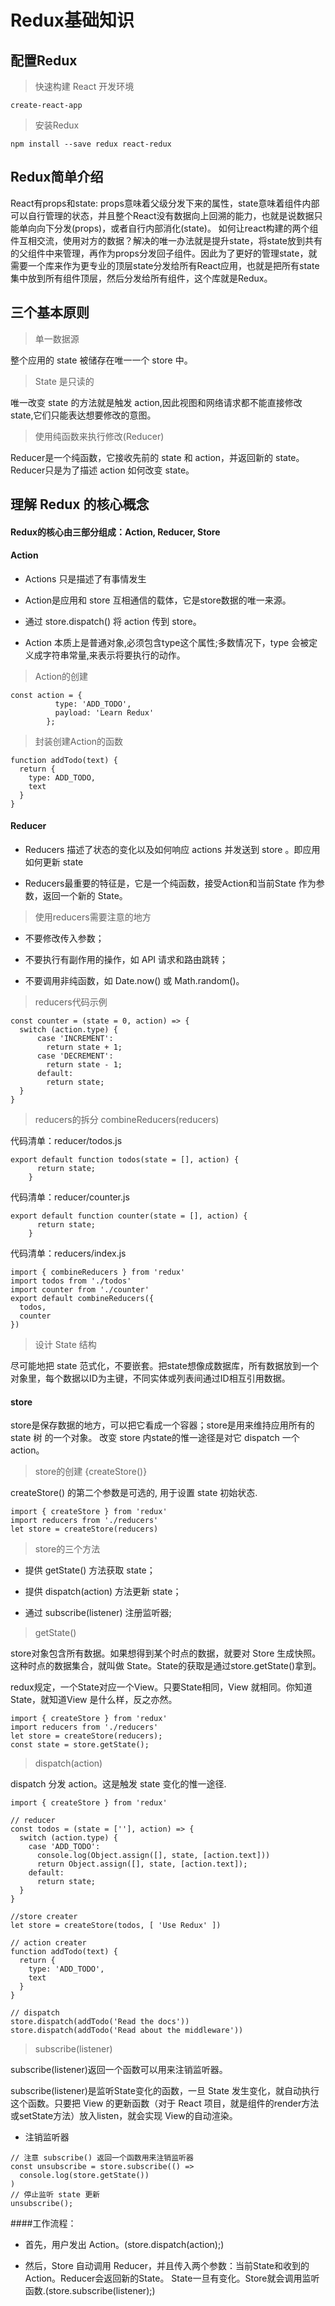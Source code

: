 # Redux基础知识

## 配置Redux

>快速构建 React 开发环境
 
``
create-react-app
``

>安装Redux

``
npm install --save redux react-redux
``


## Redux简单介绍

 React有props和state: props意味着父级分发下来的属性，state意味着组件内部可以自行管理的状态，并且整个React没有数据向上回溯的能力，也就是说数据只能单向向下分发(props)，或者自行内部消化(state)。
 如何让react构建的两个组件互相交流，使用对方的数据？解决的唯一办法就是提升state，将state放到共有的父组件中来管理，再作为props分发回子组件。因此为了更好的管理state，就需要一个库来作为更专业的顶层state分发给所有React应用，也就是把所有state集中放到所有组件顶层，然后分发给所有组件，这个库就是Redux。
 
 ## 三个基本原则
 
 >单一数据源
 
 整个应用的 state 被储存在唯一一个 store 中。
 
 >State 是只读的
 
 唯一改变 state 的方法就是触发 action,因此视图和网络请求都不能直接修改 state,它们只能表达想要修改的意图。
 
> 使用纯函数来执行修改(Reducer)

Reducer是一个纯函数，它接收先前的 state 和 action，并返回新的 state。Reducer只是为了描述 action 如何改变 state。

## 理解 Redux 的核心概念

#### Redux的核心由三部分组成：Action, Reducer, Store

#### Action

* Actions 只是描述了有事情发生
* Action是应用和 store 互相通信的载体，它是store数据的唯一来源。

* 通过 store.dispatch() 将 action 传到 store。

* Action 本质上是普通对象,必须包含type这个属性;多数情况下，type 会被定义成字符串常量,来表示将要执行的动作。

> Action的创建

    const action = {
              type: 'ADD_TODO',
              payload: 'Learn Redux'
            };

> 封装创建Action的函数
    
    function addTodo(text) {
      return {
        type: ADD_TODO,
        text
      }
    }
    
#### Reducer

* Reducers 描述了状态的变化以及如何响应 actions 并发送到 store 。即应用如何更新 state

* Reducers最重要的特征是，它是一个纯函数，接受Action和当前State 作为参数，返回一个新的 State。

> 使用reducers需要注意的地方

* 不要修改传入参数；

* 不要执行有副作用的操作，如 API 请求和路由跳转；

* 不要调用非纯函数，如 Date.now() 或 Math.random()。

> reducers代码示例

```
const counter = (state = 0, action) => {
  switch (action.type) {
      case 'INCREMENT':
        return state + 1;
      case 'DECREMENT':
        return state - 1;
      default:
        return state;
  }
}
```

> reducers的拆分 combineReducers(reducers)

代码清单：reducer/todos.js

```
export default function todos(state = [], action) {
      return state;
    }
```

代码清单：reducer/counter.js

```
export default function counter(state = [], action) {
      return state;
    }
```    

代码清单：reducers/index.js

```
import { combineReducers } from 'redux'
import todos from './todos'
import counter from './counter'
export default combineReducers({
  todos,
  counter
})
```

> 设计 State 结构

尽可能地把 state 范式化，不要嵌套。把state想像成数据库，所有数据放到一个对象里，每个数据以ID为主键，不同实体或列表间通过ID相互引用数据。


#### store

store是保存数据的地方，可以把它看成一个容器；store是用来维持应用所有的 state 树 的一个对象。 改变 store 内state的惟一途径是对它 dispatch 一个 action。

> store的创建 {createStore()}

createStore() 的第二个参数是可选的, 用于设置 state 初始状态.

```
import { createStore } from 'redux'
import reducers from './reducers'
let store = createStore(reducers)
```

> store的三个方法

* 提供 getState() 方法获取 state；

* 提供 dispatch(action) 方法更新 state；

* 通过 subscribe(listener) 注册监听器;

> getState()

store对象包含所有数据。如果想得到某个时点的数据，就要对 Store 生成快照。这种时点的数据集合，就叫做 State。State的获取是通过store.getState()拿到。

redux规定，一个State对应一个View。只要State相同，View 就相同。你知道State，就知道View 是什么样，反之亦然。

```
import { createStore } from 'redux'
import reducers from './reducers'
let store = createStore(reducers);
const state = store.getState();
```

> dispatch(action)

dispatch 分发 action。这是触发 state 变化的惟一途径.

    import { createStore } from 'redux'
    
    // reducer
    const todos = (state = [''], action) => {
      switch (action.type) {
        case 'ADD_TODO':
          console.log(Object.assign([], state, [action.text]))
          return Object.assign([], state, [action.text]);
        default:
          return state;
      }
    }
    
    //store creater
    let store = createStore(todos, [ 'Use Redux' ])
    
    // action creater
    function addTodo(text) {
      return {
        type: 'ADD_TODO',
        text
      }
    }
    
    // dispatch
    store.dispatch(addTodo('Read the docs'))
    store.dispatch(addTodo('Read about the middleware'))

> subscribe(listener)

subscribe(listener)返回一个函数可以用来注销监听器。

subscribe(listener)是监听State变化的函数，一旦 State 发生变化，就自动执行这个函数。只要把 View 的更新函数（对于 React 项目，就是组件的render方法或setState方法）放入listen，就会实现 View的自动渲染。

* 注销监听器

```
// 注意 subscribe() 返回一个函数用来注销监听器
const unsubscribe = store.subscribe(() =>
  console.log(store.getState())
)
// 停止监听 state 更新
unsubscribe();
```


####工作流程：

* 首先，用户发出 Action。(store.dispatch(action);)

* 然后，Store 自动调用 Reducer，并且传入两个参数：当前State和收到的Action。Reducer会返回新的State。 State一旦有变化。Store就会调用监听函数.(store.subscribe(listener);)

